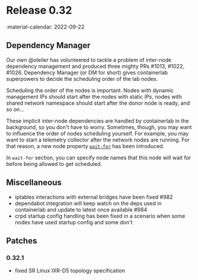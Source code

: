 # Release 0.32

:material-calendar: 2022-09-22

## Dependency Manager

Our own @steiler has volunteered to tackle a problem of inter-node dependency management and produced three mighty PRs #1013, #1022, #1026. Dependency Manager (or DM for short) gives containerlab superpowers to decide the scheduling order of the lab nodes.

Scheduling the order of the nodes is important. Nodes with dynamic management IPs should start after the nodes with static IPs, nodes with shared network namespace should start after the donor node is ready, and so on...

These implicit inter-node dependencies are handled by containerlab in the background, so you don't have to worry. Sometimes, though, you may want to influence the order of nodes scheduling yourself. For example, you may want to start a telemetry collector after the network nodes are running. For that reason, a new node property [`wait-for`](../manual/nodes.md#wait-for) has been introduced.

In `wait-for` section, you can specify node names that this node will wait for before being allowed to get scheduled.

## Miscellaneous

* iptables interactions with external bridges have been fixed #982
* dependabot integration will keep watch on the deps used in containerlab and update to latest once available #984
* crpd startup config handling has been fixed in a scenario when some nodes have used startup config and some don't

## Patches

### 0.32.1

* fixed SR Linux IXR-D5 topology specification
